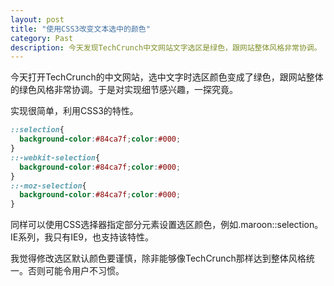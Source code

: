 ```yaml
---
layout: post
title: "使用CSS3改变文本选中的颜色"
category: Past
description: 今天发现TechCrunch中文网站文字选区是绿色，跟网站整体风格非常协调。
---
```

今天打开TechCrunch的中文网站，选中文字时选区颜色变成了绿色，跟网站整体的绿色风&#26684;非常协调。于是对实现细节感兴趣，一探究竟。

实现很简单，利用CSS3的特性。

``` css
::selection{
  background-color:#84ca7f;color:#000;
}
::-webkit-selection{
  background-color:#84ca7f;color:#000;
}
::-moz-selection{
  background-color:#84ca7f;color:#000;
}
```

同样可以使用CSS选择器指定部分元素设置选区颜色，例如.maroon::selection。IE系列，我只有IE9，也支持该特性。

我觉得修改选区默认颜色要谨慎，除非能够像TechCrunch那样达到整体风格统一。否则可能令用户不习惯。